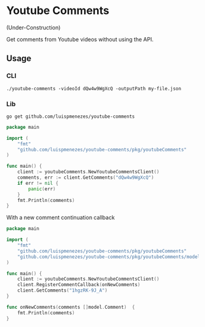 # Youtube Comments

(Under-Construction)

Get comments from Youtube videos without using the API.

## Usage

### CLI
```
./youtube-comments -videoId dQw4w9WgXcQ -outputPath my-file.json
```

### Lib
```
go get github.com/luispmenezes/youtube-comments
```

```go
package main

import (
	"fmt"
	"github.com/luispmenezes/youtube-comments/pkg/youtubeComments"
)

func main() {
	client := youtubeComments.NewYoutubeCommentsClient()
	comments, err := client.GetComments("dQw4w9WgXcQ")
	if err != nil {
		panic(err)
	}
	fmt.Println(comments)
}
```
With a new comment continuation callback
```go
package main

import (
	"fmt"
	"github.com/luispmenezes/youtube-comments/pkg/youtubeComments"
	"github.com/luispmenezes/youtube-comments/pkg/youtubeComments/model"
)

func main() {
	client := youtubeComments.NewYoutubeCommentsClient()
	client.RegisterCommentCallback(onNewComments)
	client.GetComments("1hgzRK-9J_A")
}

func onNewComments(comments []model.Comment)  {
	fmt.Println(comments)
}
```